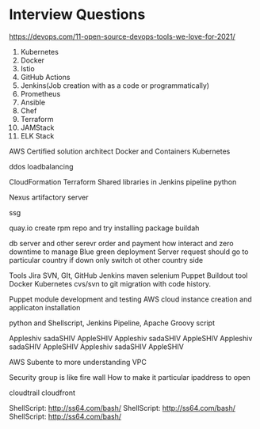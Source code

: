Interview Questions
===================

https://devops.com/11-open-source-devops-tools-we-love-for-2021/

1. Kubernetes
2. Docker
3. Istio
4. GitHub Actions
5. Jenkins(Job creation with as a code or programmatically)
6. Prometheus
7. Ansible
8. Chef
9. Terraform
10. JAMStack
11. ELK Stack

AWS Certified solution architect
Docker and Containers
Kubernetes

ddos
loadbalancing

CloudFormation
Terraform
Shared libraries in Jenkins pipeline
python

Nexus artifactory server

ssg

quay.io
create rpm repo and try installing package
buildah

db server and other serevr order and payment how interact and zero downtime to manage
Blue green deployment
Server request should go to particular country if down only switch ot other country side


Tools
Jira
SVN, GIt, GitHub
Jenkins
maven
selenium
Puppet
Buildout tool
Docker
Kubernetes
cvs/svn to git migration with code history.

Puppet module development and testing
AWS cloud instance creation and applicaton installation

python and Shellscript, Jenkins Pipeline, Apache Groovy script

Appleshiv sadaSHIV AppleSHIV
Appleshiv sadaSHIV AppleSHIV
Appleshiv sadaSHIV AppleSHIV
Appleshiv sadaSHIV AppleSHIV

AWS Subente to more understanding
VPC

Security group is like fire wall
How to make it particular ipaddress to open

cloudtrail cloudfront























ShellScript: http://ss64.com/bash/
ShellScript: http://ss64.com/bash/
ShellScript: http://ss64.com/bash/
